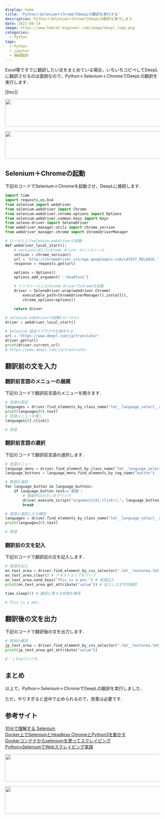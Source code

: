 ```yaml
---
display: home
title: 'Python＋Selenium＋ChromeでDeepLの翻訳を実行する'
description: Python＋Selenium＋ChromeでDeepLの翻訳を実行します．
date: 2021-08-14
image: https://www.hamlet-engineer.com/image/deepl_logo.png
categories: 
  - Python
tags:
  - Python
  - jupyter
  - 機械翻訳
---
```

<!-- https://www.hamlet-engineer.com -->
Excel等ですでに翻訳したい文をまとめている場合，いちいちコピペしてDeepLに翻訳させるのは面倒なので，Python＋Selenium＋ChromeでDeepLの翻訳を実行します．

<!-- more -->

<ClientOnly>
  <CallInArticleAdsense />
</ClientOnly>


[[toc]]

<!-- TechAcademy -->
<a href="//af.moshimo.com/af/c/click?a_id=2604050&p_id=1555&pc_id=2816&pl_id=29835&guid=ON" rel="nofollow" referrerpolicy="no-referrer-when-downgrade"><img src="//image.moshimo.com/af-img/0866/000000029835.jpg" width="728" height="90" style="border:none;"></a><img src="//i.moshimo.com/af/i/impression?a_id=2604050&p_id=1555&pc_id=2816&pl_id=29835" width="1" height="1" style="border:none;">

<!-- テックキャンプ -->
<a href="//af.moshimo.com/af/c/click?a_id=2641145&p_id=1770&pc_id=3386&pl_id=25847&guid=ON" rel="nofollow" referrerpolicy="no-referrer-when-downgrade"><img src="//image.moshimo.com/af-img/1115/000000025847.png" width="728" height="90" style="border:none;"></a><img src="//i.moshimo.com/af/i/impression?a_id=2641145&p_id=1770&pc_id=3386&pl_id=25847" width="1" height="1" style="border:none;">

## Selenium＋Chromeの起動
下記のコードでSelenium＋Chromeを起動させ，DeepLに接続します．

```python
import time
import requests,os,bs4
from selenium import webdriver
from selenium.webdriver import Chrome
from selenium.webdriver.chrome.options import Options
from selenium.webdriver.common.keys import Keys
from selene.driver import SeleneDriver
from webdriver_manager.utils import chrome_version
from webdriver_manager.chrome import ChromeDriverManager

# ローカル上でselenium.webdriverの起動
def webdriver_local_start():
    # versionに応じたchrome driver のインストール
    version = chrome_version()
    url = 'http://chromedriver.storage.googleapis.com/LATEST_RELEASE_' + version
    response = requests.get(url)

    options = Options()
    options.add_argument('--headless')

    # インストールしたchrome driverでchromeを起動
    driver = SeleneDriver.wrap(webdriver.Chrome(
        executable_path=ChromeDriverManager().install(), 
        chrome_options=options))
    
    return driver

# selenium.webdriverの起動(ローカル)
driver = webdriver_local_start()

# Selenium 経由でブラウザを操作する
url = 'https://www.deepl.com/ja/translator'
driver.get(url)
print(driver.current_url)
# https://www.deepl.com/ja/translator
```

## 翻訳前の文を入力

### 翻訳前言語のメニューの展開
下記のコードで翻訳前言語のメニューを開きます．

```python
# 言語の設定
languages = driver.find_elements_by_class_name("lmt__language_select__active__title")
print(languages[0].text)
# 言語メニューを開く
languages[0].click()

# 言語
```

### 翻訳前言語の選択
下記のコードで翻訳前言語の選択します．

```python
# 言語メニュー
language_menu = driver.find_element_by_class_name("lmt__language_select__menu")
language_buttons = language_menu.find_elements_by_tag_name("button")

# 英語を選択
for language_button in language_buttons:
    if language_button.text=='英語':
        # 画面外のボタンをクリック
        driver.execute_script("arguments[0].click();", language_button)
        break

# 英語と選択したか確認
languages = driver.find_elements_by_class_name("lmt__language_select__active__title")
print(languages[0].text)

# 英語
```

### 翻訳前の文を記入
下記のコードで翻訳前の文を記入します．

```python
# 英語を記入
en_text_area = driver.find_element_by_css_selector(".lmt__textarea.lmt__source_textarea.lmt__textarea_base_style") # 英語のテキストエリア
en_text_area.clear() # テキストエリアをクリア
en_text_area.send_keys("This is a pen.") # 英語記入
print(en_text_area.get_attribute("value")) # 記入した文字列確認

time.sleep(5) # 翻訳に要する時間を確保

# This is a pen.
```

## 翻訳後の文を出力
下記のコードで翻訳後の文を出力します．

```python
# 和訳の確認
jp_text_area = driver.find_element_by_css_selector(".lmt__textarea.lmt__target_textarea.lmt__textarea_base_style")
print(jp_text_area.get_attribute("value"))

# 'これはペンです。'
```

## まとめ
以上で，Python＋Selenium＋ChromeでDeepLの翻訳を実行しました．

ただ，やりすぎると途中で止められるので，改善は必要です．

## 参考サイト
[10分で理解する Selenium](https://qiita.com/Chanmoro/items/9a3c86bb465c1cce738a)<br>
[Docker上でSeleniumとHeadless ChromeとPython3を動かす](https://qiita.com/sikkim/items/447b72e6ec45849058cd)<br>
[Dockerコンテナからseleniumを使ってスクレイピング](https://qiita.com/kei0919/items/f6f696169c92c936374c)<br>
[Python×SeleniumでWebスクレイピング実践](https://qiita.com/maroKanatani/items/e52984f37cc5474ccd98)<br>

<!-- TechAcademy -->
<a href="//af.moshimo.com/af/c/click?a_id=2604050&p_id=1555&pc_id=2816&pl_id=29835&guid=ON" rel="nofollow" referrerpolicy="no-referrer-when-downgrade"><img src="//image.moshimo.com/af-img/0866/000000029835.jpg" width="728" height="90" style="border:none;"></a><img src="//i.moshimo.com/af/i/impression?a_id=2604050&p_id=1555&pc_id=2816&pl_id=29835" width="1" height="1" style="border:none;">

<!-- テックキャンプ -->
<a href="//af.moshimo.com/af/c/click?a_id=2641145&p_id=1770&pc_id=3386&pl_id=25847&guid=ON" rel="nofollow" referrerpolicy="no-referrer-when-downgrade"><img src="//image.moshimo.com/af-img/1115/000000025847.png" width="728" height="90" style="border:none;"></a><img src="//i.moshimo.com/af/i/impression?a_id=2641145&p_id=1770&pc_id=3386&pl_id=25847" width="1" height="1" style="border:none;">

<ClientOnly>
  <CallInArticleAdsense />
</ClientOnly>